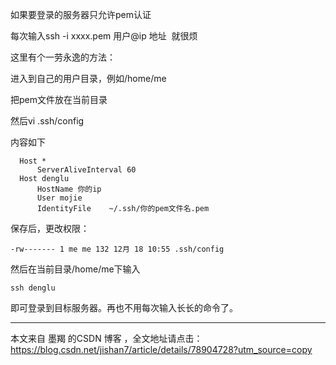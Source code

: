 如果要登录的服务器只允许pem认证

每次输入ssh -i xxxx.pem 用户@ip 地址  就很烦

这里有个一劳永逸的方法：

进入到自己的用户目录，例如/home/me

把pem文件放在当前目录

然后vi .ssh/config

内容如下
```
  Host *
      ServerAliveInterval 60
  Host denglu
      HostName 你的ip
      User mojie      
      IdentityFile    ~/.ssh/你的pem文件名.pem
```

保存后，更改权限：
```
-rw------- 1 me me 132 12月 18 10:55 .ssh/config
```

然后在当前目录/home/me下输入  
```
ssh denglu
```
即可登录到目标服务器。再也不用每次输入长长的命令了。

---------------------

本文来自 墨羯 的CSDN 博客 ，全文地址请点击：https://blog.csdn.net/jishan7/article/details/78904728?utm_source=copy 
